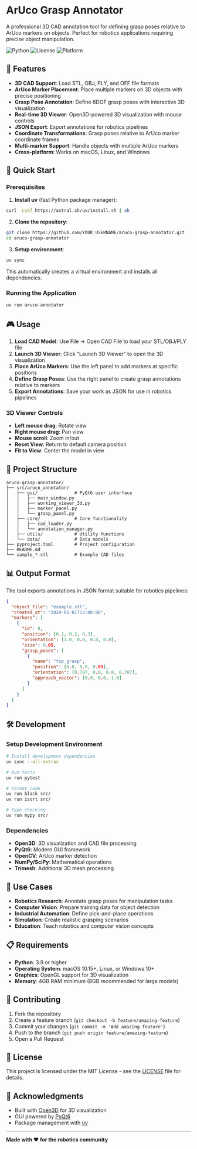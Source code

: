 # ArUco Grasp Annotator

A professional 3D CAD annotation tool for defining grasp poses relative to ArUco markers on objects. Perfect for robotics applications requiring precise object manipulation.

![Python](https://img.shields.io/badge/python-3.9+-blue.svg)
![License](https://img.shields.io/badge/license-MIT-green.svg)
![Platform](https://img.shields.io/badge/platform-macOS%20%7C%20Linux%20%7C%20Windows-lightgrey.svg)

## 🎯 Features

- **3D CAD Support**: Load STL, OBJ, PLY, and OFF file formats
- **ArUco Marker Placement**: Place multiple markers on 3D objects with precise positioning
- **Grasp Pose Annotation**: Define 6DOF grasp poses with interactive 3D visualization
- **Real-time 3D Viewer**: Open3D-powered 3D visualization with mouse controls
- **JSON Export**: Export annotations for robotics pipelines
- **Coordinate Transformations**: Grasp poses relative to ArUco marker coordinate frames
- **Multi-marker Support**: Handle objects with multiple ArUco markers
- **Cross-platform**: Works on macOS, Linux, and Windows

## 🚀 Quick Start

### Prerequisites

1. **Install uv** (fast Python package manager):
```bash
curl -LsSf https://astral.sh/uv/install.sh | sh
```

2. **Clone the repository**:
```bash
git clone https://github.com/YOUR_USERNAME/aruco-grasp-annotator.git
cd aruco-grasp-annotator
```

3. **Setup environment**:
```bash
uv sync
```

This automatically creates a virtual environment and installs all dependencies.

### Running the Application

```bash
uv run aruco-annotator
```

## 🎮 Usage

1. **Load CAD Model**: Use File → Open CAD File to load your STL/OBJ/PLY file
2. **Launch 3D Viewer**: Click "Launch 3D Viewer" to open the 3D visualization
3. **Place ArUco Markers**: Use the left panel to add markers at specific positions
4. **Define Grasp Poses**: Use the right panel to create grasp annotations relative to markers
5. **Export Annotations**: Save your work as JSON for use in robotics pipelines

### 3D Viewer Controls

- **Left mouse drag**: Rotate view
- **Right mouse drag**: Pan view  
- **Mouse scroll**: Zoom in/out
- **Reset View**: Return to default camera position
- **Fit to View**: Center the model in view

## 📁 Project Structure

```
aruco-grasp-annotator/
├── src/aruco_annotator/
│   ├── gui/              # PyQt6 user interface
│   │   ├── main_window.py
│   │   ├── working_viewer_3d.py
│   │   ├── marker_panel.py
│   │   └── grasp_panel.py
│   ├── core/             # Core functionality
│   │   ├── cad_loader.py
│   │   └── annotation_manager.py
│   ├── utils/            # Utility functions
│   └── data/             # Data models
├── pyproject.toml        # Project configuration
├── README.md
└── sample_*.stl          # Example CAD files
```

## 📊 Output Format

The tool exports annotations in JSON format suitable for robotics pipelines:

```json
{
  "object_file": "example.stl",
  "created_at": "2024-01-01T12:00:00",
  "markers": [
    {
      "id": 0,
      "position": [0.1, 0.2, 0.3],
      "orientation": [1.0, 0.0, 0.0, 0.0],
      "size": 0.05,
      "grasp_poses": [
        {
          "name": "top_grasp",
          "position": [0.0, 0.0, 0.05],
          "orientation": [0.707, 0.0, 0.0, 0.707],
          "approach_vector": [0.0, 0.0, 1.0]
        }
      ]
    }
  ]
}
```

## 🛠️ Development

### Setup Development Environment

```bash
# Install development dependencies
uv sync --all-extras

# Run tests
uv run pytest

# Format code
uv run black src/
uv run isort src/

# Type checking
uv run mypy src/
```

### Dependencies

- **Open3D**: 3D visualization and CAD file processing
- **PyQt6**: Modern GUI framework
- **OpenCV**: ArUco marker detection
- **NumPy/SciPy**: Mathematical operations
- **Trimesh**: Additional 3D mesh processing

## 🎯 Use Cases

- **Robotics Research**: Annotate grasp poses for manipulation tasks
- **Computer Vision**: Prepare training data for object detection
- **Industrial Automation**: Define pick-and-place operations
- **Simulation**: Create realistic grasping scenarios
- **Education**: Teach robotics and computer vision concepts

## 📋 Requirements

- **Python**: 3.9 or higher
- **Operating System**: macOS 10.15+, Linux, or Windows 10+
- **Graphics**: OpenGL support for 3D visualization
- **Memory**: 4GB RAM minimum (8GB recommended for large models)

## 🤝 Contributing

1. Fork the repository
2. Create a feature branch (`git checkout -b feature/amazing-feature`)
3. Commit your changes (`git commit -m 'Add amazing feature'`)
4. Push to the branch (`git push origin feature/amazing-feature`)
5. Open a Pull Request

## 📄 License

This project is licensed under the MIT License - see the [LICENSE](LICENSE) file for details.

## 🙏 Acknowledgments

- Built with [Open3D](https://www.open3d.org/) for 3D visualization
- GUI powered by [PyQt6](https://www.riverbankcomputing.com/software/pyqt/)
- Package management with [uv](https://github.com/astral-sh/uv)

---

**Made with ❤️ for the robotics community**
